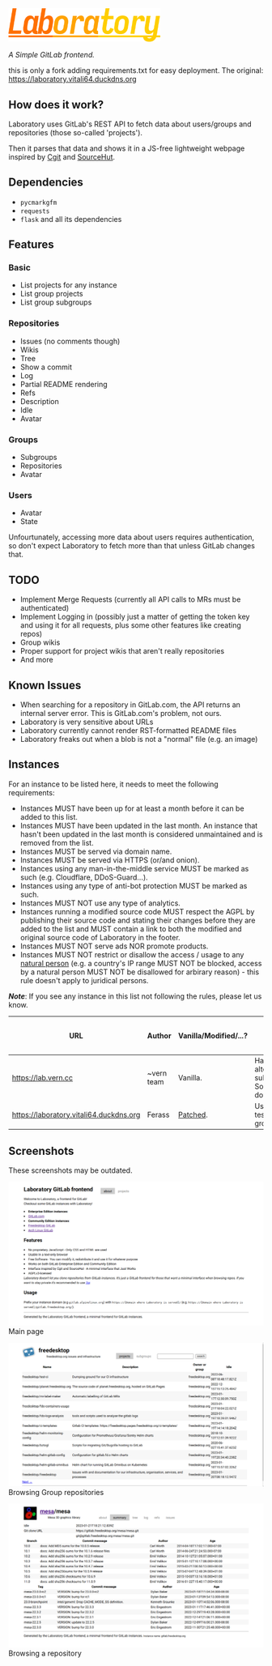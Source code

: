 <img src="static/logo.png" width=300px>

*A Simple GitLab frontend.*

this is only a fork adding requirements.txt for easy deployment.
The original: https://laboratory.vitali64.duckdns.org

## How does it work?

Laboratory uses GitLab's REST API to fetch data about users/groups and 
repositories (those so-called 'projects').

Then it parses that data and shows it in a JS-free lightweight webpage 
inspired by [Cgit](https://git.zx2c4.org/) and [SourceHut](https://sr.ht/).

## Dependencies

* `pycmarkgfm`
* `requests`
* `flask` and all its dependencies

## Features

### Basic

* List projects for any instance
* List group projects
* List group subgroups

### Repositories

* Issues (no comments though)
* Wikis
* Tree
* Show a commit
* Log
* Partial README rendering
* Refs
* Description
* Idle
* Avatar

### Groups

* Subgroups
* Repositories
* Avatar

### Users

* Avatar
* State

Unfourtunately, accessing more data about users requires authentication, 
so don't expect Laboratory to fetch more than that unless GitLab changes 
that.

## TODO

* Implement Merge Requests (currently all API calls to MRs must be 
  authenticated)
* Implement Logging in (possibly just a matter of getting the token key and 
  using it for all requests, plus some other features like creating repos)
* Group wikis
* Proper support for project wikis that aren't really repositories
* And more

## Known Issues

* When searching for a repository in GitLab.com, the API returns an internal 
  server error. This is GitLab.com's problem, not ours.
* Laboratory is very sensitive about URLs
* Laboratory currently cannot render RST-formatted README files
* Laboratory freaks out when a blob is not a "normal" file (e.g. an image)

## Instances

For an instance to be listed here, it needs to meet the following 
requirements: 

* Instances MUST have been up for at least a month before it can be added 
  to this list.
* Instances MUST have been updated in the last month. An instance that hasn't 
  been updated in the last month is considered unmaintained and is removed 
  from the list.
* Instances MUST be served via domain name.
* Instances MUST be served via HTTPS (or/and onion).
* Instances using any man-in-the-middle service MUST be marked as such 
  (e.g. Cloudflare, DDoS-Guard...).
* Instances using any type of anti-bot protection MUST be marked as such.
* Instances MUST NOT use any type of analytics.
* Instances running a modified source code MUST respect the AGPL by publishing 
  their source code and stating their changes before they are added to the 
  list and MUST contain a link to both the modified and original source code 
  of Laboratory in the footer.
* Instances MUST NOT serve ads NOR promote products.
* Instances MUST NOT restrict or disallow the access / usage to any 
  [natural person](https://en.wikipedia.org/wiki/Natural_person) 
  (e.g. a country's IP range MUST NOT be blocked, access by a natural 
  person MUST NOT be disallowed for arbirary reason) - this rule doesn't 
  apply to juridical persons.

***Note***: If you see any instance in this list not following the rules, 
please let us know.

| URL | Author | Vanilla/Modified/...? | Note | Has an onion site? |
|-----|--------|-----------------------|------|--------------------|
| https://lab.vern.cc | ~vern team | Vanilla. | Has alternate subdomains. Sometimes down. | Yes |
| https://laboratory.vitali64.duckdns.org | Ferass | [Patched](https://git.vitali64.duckdns.org/misc/laboratory.vitali64.duckdns.org.git). | Used as a testing ground. | Yes |

## Screenshots

These screenshots may be outdated.

<img src="screenshots/main.png">Main page</img>

<img src="screenshots/group.png">Browsing Group repositories</img>

<img src="screenshots/repo.png">Browsing a repository</img>
